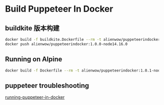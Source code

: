 # Build Puppeteer In Docker

## buildkite 版本构建

```bash
docker build -f buildkite.Dockerfile --rm -t alienwow/puppeteerindocker:1.0.0-node14.16.0 .
docker push alienwow/puppeteerindocker:1.0.0-node14.16.0
```

## Running on Alpine

```bash
docker build -f Dockerfile --rm -t alienwow/puppeteerindocker:1.0.1-node14.15.3 .
```

## puppeteer troubleshooting

[running-puppeteer-in-docker](https://github.com/puppeteer/puppeteer/blob/main/docs/troubleshooting.md#running-puppeteer-in-docker)
